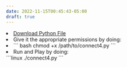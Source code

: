 ```yaml
---
date: 2022-11-15T00:45:43-05:00
draft: true
---
```



<li><a href="https://minhaskamal.github.io/DownGit/#/home?url=https://github.com/jbenite2/Connect4/blob/master/connect4.py" download="connect4.py">Download Python File</a></li>
<li> Give it the appropriate permissions by doing:<li>
``` bash
chmod +x /path/to/connect4.py
```
<li>Run and Play by doing: </li>
```linux
./connect4.py
```
